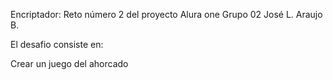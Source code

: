 Encriptador:
Reto número 2 del proyecto Alura one
Grupo 02
José L. Araujo B.

El desafio consiste en:

Crear un juego del ahorcado